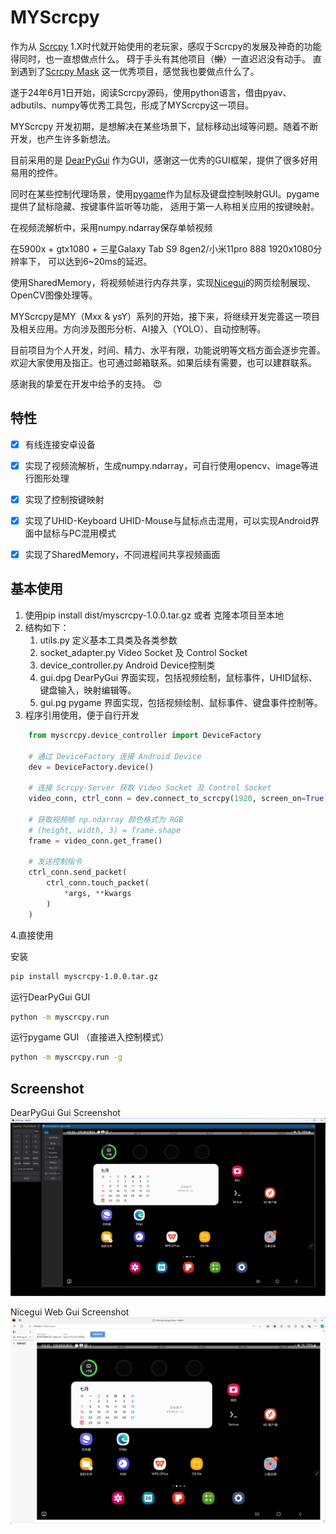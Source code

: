 # MYScrcpy

作为从 [Scrcpy](https://github.com/Genymobile/scrcpy/) 1.X时代就开始使用的老玩家，感叹于Scrcpy的发展及神奇的功能得同时，也一直想做点什么。 
碍于手头有其他项目（~~懒~~）一直迟迟没有动手。 
直到遇到了[Scrcpy Mask](https://github.com/AkiChase/scrcpy-mask) 这一优秀项目，感觉我也要做点什么了。

遂于24年6月1日开始，阅读Scrcpy源码，使用python语言，借由pyav、adbutils、numpy等优秀工具包，形成了MYScrcpy这一项目。

MYScrcpy 开发初期，是想解决在某些场景下，鼠标移动出域等问题。随着不断开发，也产生许多新想法。

目前采用的是 [DearPyGui](https://github.com/hoffstadt/DearPyGui) 作为GUI，感谢这一优秀的GUI框架，提供了很多好用易用的控件。

同时在某些控制代理场景，使用[pygame](https://www.pygame.org/)作为鼠标及键盘控制映射GUI。pygame提供了鼠标隐藏、按键事件监听等功能，
适用于第一人称相关应用的按键映射。

在视频流解析中，采用numpy.ndarray保存单帧视频

在5900x + gtx1080 + 三星Galaxy Tab S9 8gen2/小米11pro 888 1920x1080分辨率下， 可以达到6~20ms的延迟。

使用SharedMemory，将视频帧进行内存共享，实现[Nicegui](https://github.com/zauberzeug/nicegui)的网页绘制展现、 OpenCV图像处理等。

MYScrcpy是MY（Mxx & ysY）系列的开始，接下来，将继续开发完善这一项目及相关应用。方向涉及图形分析、AI接入（YOLO）、自动控制等。

目前项目为个人开发，时间、精力、水平有限，功能说明等文档方面会逐步完善。欢迎大家使用及指正。也可通过邮箱联系。如果后续有需要，也可以建群联系。

感谢我的挚爱在开发中给予的支持。 :heart_eyes:


## 特性

- [x] 有线连接安卓设备
- [x] 实现了视频流解析，生成numpy.ndarray，可自行使用opencv、image等进行图形处理
- [x] 实现了控制按键映射
- [x] 实现了UHID-Keyboard UHID-Mouse与鼠标点击混用，可以实现Android界面中鼠标与PC混用模式
- [X] 实现了SharedMemory，不同进程间共享视频画面


## 基本使用

1. 使用pip install dist/myscrcpy-1.0.0.tar.gz 或者 克隆本项目至本地
2. 结构如下：
   1. utils.py
   定义基本工具类及各类参数
   2. socket_adapter.py
   Video Socket 及 Control Socket
   3. device_controller.py
   Android Device控制类
   4. gui.dpg
   DearPyGui 界面实现，包括视频绘制，鼠标事件，UHID鼠标、键盘输入，映射编辑等。
   5. gui.pg
   pygame 界面实现，包括视频绘制、鼠标事件、键盘事件控制等。
3. 程序引用使用，便于自行开发
```python
    from myscrcpy.device_controller import DeviceFactory
    
    # 通过 DeviceFactory 连接 Android Device
    dev = DeviceFactory.device()
    
    # 连接 Scrcpy-Server 获取 Video Socket 及 Control Socket
    video_conn, ctrl_conn = dev.connect_to_scrcpy(1920, screen_on=True)
    
    # 获取视频帧 np.ndarray 颜色格式为 RGB
    # (height, width, 3) = frame.shape
    frame = video_conn.get_frame()
    
    # 发送控制指令
    ctrl_conn.send_packet(
        ctrl_conn.touch_packet(
            *args, **kwargs
        )
    )
```

4.直接使用

安装
```bash
pip install myscrcpy-1.0.0.tar.gz
```

运行DearPyGui GUI
```bash
python -m myscrcpy.run
```

运行pygame GUI （直接进入控制模式）
```bash
python -m myscrcpy.run -g
```


## Screenshot
DearPyGui Gui Screenshot
![dpg Screenshot](files/images/dpg_gui.jpg)

Nicegui Web Gui Screenshot
![Nicegui Demo](files/images/web_gui_demo_nicegui.jpg)